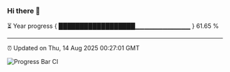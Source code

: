### Hi there 👋

⏳ Year progress { ██████████████████▁▁▁▁▁▁▁▁▁▁▁▁ } 61.65 %

---

⏰ Updated on Thu, 14 Aug 2025 00:27:01 GMT

![Progress Bar CI](https://github.com/liununu/liununu/workflows/Progress%20Bar%20CI/badge.svg)
